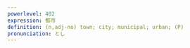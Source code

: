 ```yaml
---
powerlevel: 402
expression: 都市
definition: (n,adj-no) town; city; municipal; urban; (P)
pronunciation: とし
---
```

